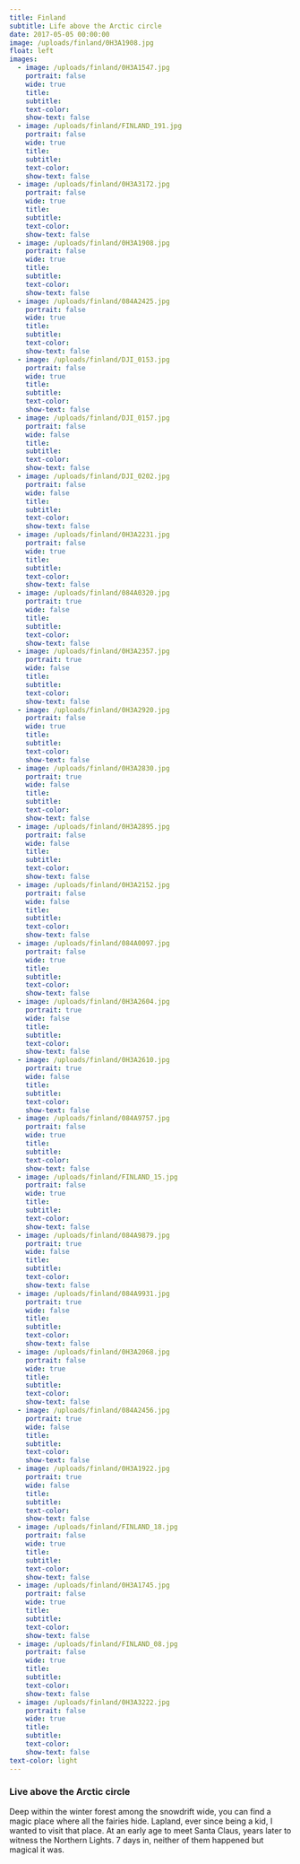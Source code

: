 ```yaml
---
title: Finland
subtitle: Life above the Arctic circle
date: 2017-05-05 00:00:00
image: /uploads/finland/0H3A1908.jpg
float: left
images:
  - image: /uploads/finland/0H3A1547.jpg
    portrait: false
    wide: true
    title:
    subtitle:
    text-color:
    show-text: false
  - image: /uploads/finland/FINLAND_191.jpg
    portrait: false
    wide: true
    title:
    subtitle:
    text-color:
    show-text: false
  - image: /uploads/finland/0H3A3172.jpg
    portrait: false
    wide: true
    title:
    subtitle:
    text-color:
    show-text: false
  - image: /uploads/finland/0H3A1908.jpg
    portrait: false
    wide: true
    title:
    subtitle:
    text-color:
    show-text: false
  - image: /uploads/finland/084A2425.jpg
    portrait: false
    wide: true
    title:
    subtitle:
    text-color:
    show-text: false
  - image: /uploads/finland/DJI_0153.jpg
    portrait: false
    wide: true
    title:
    subtitle:
    text-color:
    show-text: false
  - image: /uploads/finland/DJI_0157.jpg
    portrait: false
    wide: false
    title:
    subtitle:
    text-color:
    show-text: false
  - image: /uploads/finland/DJI_0202.jpg
    portrait: false
    wide: false
    title:
    subtitle:
    text-color:
    show-text: false
  - image: /uploads/finland/0H3A2231.jpg
    portrait: false
    wide: true
    title:
    subtitle:
    text-color:
    show-text: false
  - image: /uploads/finland/084A0320.jpg
    portrait: true
    wide: false
    title:
    subtitle:
    text-color:
    show-text: false
  - image: /uploads/finland/0H3A2357.jpg
    portrait: true
    wide: false
    title:
    subtitle:
    text-color:
    show-text: false
  - image: /uploads/finland/0H3A2920.jpg
    portrait: false
    wide: true
    title:
    subtitle:
    text-color:
    show-text: false
  - image: /uploads/finland/0H3A2830.jpg
    portrait: true
    wide: false
    title:
    subtitle:
    text-color:
    show-text: false
  - image: /uploads/finland/0H3A2895.jpg
    portrait: false
    wide: false
    title:
    subtitle:
    text-color:
    show-text: false
  - image: /uploads/finland/0H3A2152.jpg
    portrait: false
    wide: false
    title:
    subtitle:
    text-color:
    show-text: false
  - image: /uploads/finland/084A0097.jpg
    portrait: false
    wide: true
    title:
    subtitle:
    text-color:
    show-text: false
  - image: /uploads/finland/0H3A2604.jpg
    portrait: true
    wide: false
    title:
    subtitle:
    text-color:
    show-text: false
  - image: /uploads/finland/0H3A2610.jpg
    portrait: true
    wide: false
    title:
    subtitle:
    text-color:
    show-text: false
  - image: /uploads/finland/084A9757.jpg
    portrait: false
    wide: true
    title:
    subtitle:
    text-color:
    show-text: false
  - image: /uploads/finland/FINLAND_15.jpg
    portrait: false
    wide: true
    title:
    subtitle:
    text-color:
    show-text: false
  - image: /uploads/finland/084A9879.jpg
    portrait: true
    wide: false
    title:
    subtitle:
    text-color:
    show-text: false
  - image: /uploads/finland/084A9931.jpg
    portrait: true
    wide: false
    title:
    subtitle:
    text-color:
    show-text: false
  - image: /uploads/finland/0H3A2068.jpg
    portrait: false
    wide: true
    title:
    subtitle:
    text-color:
    show-text: false
  - image: /uploads/finland/084A2456.jpg
    portrait: true
    wide: false
    title:
    subtitle:
    text-color:
    show-text: false
  - image: /uploads/finland/0H3A1922.jpg
    portrait: true
    wide: false
    title:
    subtitle:
    text-color:
    show-text: false
  - image: /uploads/finland/FINLAND_18.jpg
    portrait: false
    wide: true
    title:
    subtitle:
    text-color:
    show-text: false
  - image: /uploads/finland/0H3A1745.jpg
    portrait: false
    wide: true
    title:
    subtitle:
    text-color:
    show-text: false
  - image: /uploads/finland/FINLAND_08.jpg
    portrait: false
    wide: true
    title:
    subtitle:
    text-color:
    show-text: false
  - image: /uploads/finland/0H3A3222.jpg
    portrait: false
    wide: true
    title:
    subtitle:
    text-color:
    show-text: false
text-color: light
---
```



### Live above the Arctic circle&nbsp;

Deep within the winter forest among the snowdrift wide, you can find a magic place where all the fairies hide. Lapland, ever since being a kid, I wanted to visit that place. At an early age to meet Santa Claus, years later to witness the Northern Lights. 7 days in, neither of them happened but magical it was.